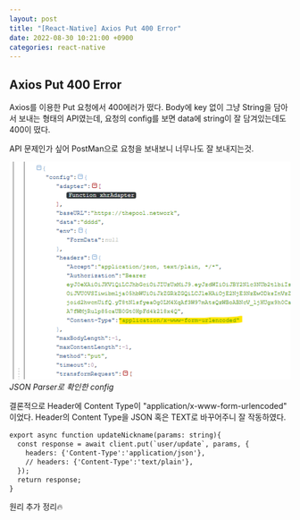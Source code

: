 ```yaml
---
layout: post
title: "[React-Native] Axios Put 400 Error"
date: 2022-08-30 10:21:00 +0900
categories: react-native
---
```


## Axios Put 400 Error

Axios를 이용한 Put 요청에서 400에러가 떴다.
Body에 key 없이 그냥 String을 담아서 보내는 형태의 API였는데,
요청의 config를 보면 data에 string이 잘 담겨있는데도 400이 떴다.

API 문제인가 싶어 PostMan으로 요청을 보내보니 너무나도 잘 보내지는것.

![config image](img/axios400.png)
_JSON Parser로 확인한 config_

결론적으로
Header에 Content Type이 "application/x-www-form-urlencoded" 이었다.
Header의 Content Type을 JSON 혹은 TEXT로 바꾸어주니 잘 작동하였다.

```
export async function updateNickname(params: string){
  const response = await client.put(`user/update`, params, {
    headers: {'Content-Type':'application/json'},
    // headers: {'Content-Type':'text/plain'},
  });
  return response;
}
```

원리 추가 정리🔥
